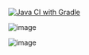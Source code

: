 [![Java CI with Gradle](https://github.com/HeavensFeel03/Zadnie5_1/actions/workflows/gradle.yml/badge.svg)](https://github.com/HeavensFeel03/Zadnie5_1/actions/workflows/gradle.yml)

![image](https://github.com/HeavensFeel03/Zadnie5_1/assets/142699283/a464f0b4-6b58-4af0-bc52-317e30841598)

![image](https://github.com/HeavensFeel03/Zadnie5_1/assets/142699283/90d43f6c-4643-4457-89b1-815a514afef9)
